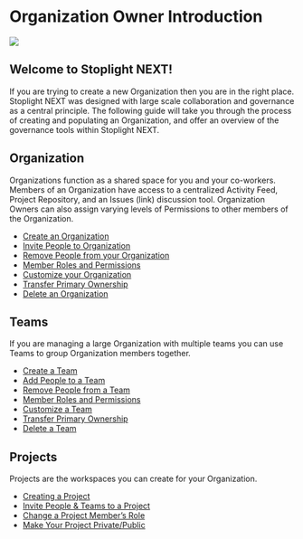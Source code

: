 # Organization Owner Introduction 

![](/assets/gifs/org-create.gif)

## Welcome to Stoplight NEXT!

If you are trying to create a new Organization then you are in the right place. Stoplight NEXT was designed with large scale collaboration and governance as a central principle. The following guide will take you through the process of creating and populating an Organization, and offer an overview of the governance tools within Stoplight NEXT. 

## Organization 
Organizations function as a shared space for you and your co-workers. Members of an Organization have access to a centralized Activity Feed, Project Repository, and an Issues (link) discussion tool. Organization Owners can also assign varying levels of Permissions to other members of the Organization.  
 
* [Create an Organization](./create-org.md)
* [Invite People to Organization](./managing-people.md) 
* [Remove People from your Organization](./remove-people.md) 
* [Member Roles and Permissions](./roles.md)
* [Customize your Organization](./customize-org.md) 
* [Transfer Primary Ownership](./transferring-ownership.md) 
* [Delete an Organization](./delete-org.md)

## Teams 
If you are managing a large Organization with multiple teams you can use Teams to group Organization members together. 

* [Create a Team](./create-team.md)
* [Add People to a Team](./add-people.md)
* [Remove People from a Team](./remove-people.md)
* [Member Roles and Permissions](./member-roles.md) 
* [Customize a Team](./customize-team.md) 
* [Transfer Primary Ownership](./transfer-ownership.md) 
* [Delete a Team](./delete-team.md) 

## Projects 
Projects are the workspaces you can create for your Organization. 

* [Creating a Project](./create-project.md) 
* [Invite People & Teams to a Project](./invite-people-team.md)
* [Change a Project Member’s Role](./change-member-role.md) 
* [Make Your Project Private/Public](./visibility.md) 

